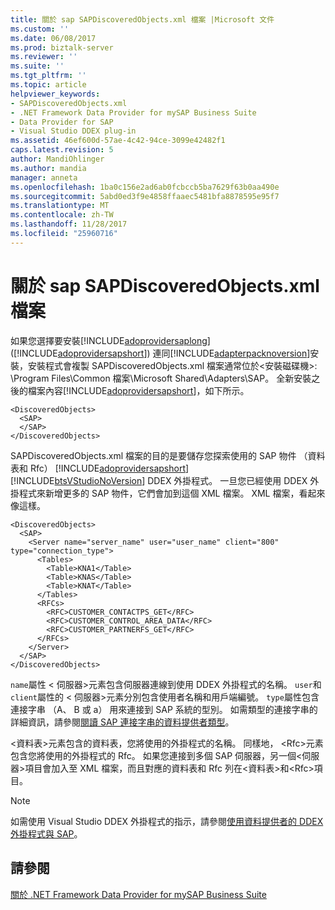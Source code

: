```yaml
---
title: 關於 sap SAPDiscoveredObjects.xml 檔案 |Microsoft 文件
ms.custom: ''
ms.date: 06/08/2017
ms.prod: biztalk-server
ms.reviewer: ''
ms.suite: ''
ms.tgt_pltfrm: ''
ms.topic: article
helpviewer_keywords:
- SAPDiscoveredObjects.xml
- .NET Framework Data Provider for mySAP Business Suite
- Data Provider for SAP
- Visual Studio DDEX plug-in
ms.assetid: 46ef600d-57ae-4c42-94ce-3099e42482f1
caps.latest.revision: 5
author: MandiOhlinger
ms.author: mandia
manager: anneta
ms.openlocfilehash: 1ba0c156e2ad6ab0fcbccb5ba7629f63b0aa490e
ms.sourcegitcommit: 5abd0ed3f9e4858ffaaec5481bfa8878595e95f7
ms.translationtype: MT
ms.contentlocale: zh-TW
ms.lasthandoff: 11/28/2017
ms.locfileid: "25960716"
---
```

# <a name="about-the-sapdiscoveredobjectsxml-file-in-sap"></a>關於 sap SAPDiscoveredObjects.xml 檔案
如果您選擇要安裝[!INCLUDE[adoprovidersaplong](../../includes/adoprovidersaplong-md.md)] ([!INCLUDE[adoprovidersapshort](../../includes/adoprovidersapshort-md.md)]) 連同[!INCLUDE[adapterpacknoversion](../../includes/adapterpacknoversion-md.md)]安裝，安裝程式會複製 SAPDiscoveredObjects.xml 檔案通常位於\<安裝磁碟機\>: \Program Files\Common 檔案\Microsoft Shared\Adapters\SAP。 全新安裝之後的檔案內容[!INCLUDE[adoprovidersapshort](../../includes/adoprovidersapshort-md.md)]，如下所示。  
  
```  
<DiscoveredObjects>  
  <SAP>  
  </SAP>  
</DiscoveredObjects>  
```  
  
 SAPDiscoveredObjects.xml 檔案的目的是要儲存您探索使用的 SAP 物件 （資料表和 Rfc） [!INCLUDE[adoprovidersapshort](../../includes/adoprovidersapshort-md.md)] [!INCLUDE[btsVStudioNoVersion](../../includes/btsvstudionoversion-md.md)] DDEX 外掛程式。 一旦您已經使用 DDEX 外掛程式來新增更多的 SAP 物件，它們會加到這個 XML 檔案。 XML 檔案，看起來像這樣。  
  
```  
<DiscoveredObjects>  
  <SAP>  
    <Server name="server_name" user="user_name" client="800" type="connection_type">  
      <Tables>  
        <Table>KNA1</Table>  
        <Table>KNAS</Table>  
        <Table>KNAT</Table>  
      </Tables>  
      <RFCs>  
        <RFC>CUSTOMER_CONTACTPS_GET</RFC>  
        <RFC>CUSTOMER_CONTROL_AREA_DATA</RFC>  
        <RFC>CUSTOMER_PARTNERFS_GET</RFC>  
      </RFCs>  
    </Server>  
  </SAP>  
</DiscoveredObjects>  
```  
  
 `name`屬性 < 伺服器\>元素包含伺服器連線到使用 DDEX 外掛程式的名稱。 `user`和`client`屬性的 < 伺服器\>元素分別包含使用者名稱和用戶端編號。 `type`屬性包含連接字串 （A、 B 或 a） 用來連接到 SAP 系統的型別。 如需類型的連接字串的詳細資訊，請參閱[閱讀 SAP 連接字串的資料提供者類型](../../adapters-and-accelerators/adapter-sap/read-about-data-provider-types-for-the-sap-connection-string.md)。  
  
 \<資料表\>元素包含的資料表，您將使用的外掛程式的名稱。 同樣地， \<Rfc\>元素包含您將使用的外掛程式的 Rfc。 如果您連接到多個 SAP 伺服器，另一個\<伺服器\>項目會加入至 XML 檔案，而且對應的資料表和 Rfc 列在\<資料表\>和\<Rfc\>項目。  
  
> [!NOTE]
>  如需使用 Visual Studio DDEX 外掛程式的指示，請參閱[使用資料提供者的 DDEX 外掛程式與 SAP](../../adapters-and-accelerators/adapter-sap/use-the-data-provider-for-sap-with-the-ddex-plug-in.md)。  
  
## <a name="see-also"></a>請參閱  
 [關於 .NET Framework Data Provider for mySAP Business Suite](../../adapters-and-accelerators/adapter-sap/about-the-net-framework-data-provider-for-mysap-business-suite.md)
